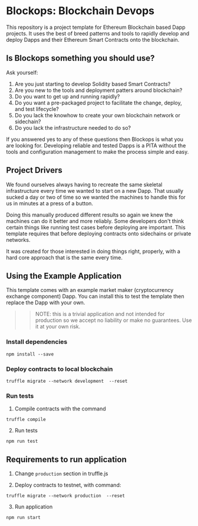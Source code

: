 # Blockops: Blockchain Devops

This repository is a project template for Ethereum Blockchain based Dapp
projects. It uses the best of breed patterns and tools to rapidly develop
and deploy Dapps and their Ethereum Smart Contracts onto the blockchain.

## Is Blockops something you should use?

Ask yourself:

1. Are you just starting to develop Solidity based Smart Contracts?
2. Are you new to the tools and deployment patters around blockchain?
3. Do you want to get up and running rapidly?
4. Do you want a pre-packaged project to facilitate the change, deploy, and
test lifecycle?
5. Do you lack the knowhow to create your own blockchain network or sidechain?
6. Do you lack the infrastructure needed to do so?

If you answered yes to any of these questions then Blockops is what you are
looking for. Developing reliable and tested Dapps is a PITA without the tools
and configuration management to make the process simple and easy.

## Project Drivers

We found ourselves always having to recreate the same skeletal infrastructure
every time we wanted to start on a new Dapp. That usually sucked a day or two
of time so we wanted the machines to handle this for us in minutes at a press
of a button.

Doing this manually produced different results so again we knew the machines
can do it better and more reliably. Some developers don't think certain things
like running test cases before deploying are important. This template requires
that before deploying contracts onto sidechains or private networks.

It was created for those interested in doing things right, properly, with a
hard core approach that is the same every time.

## Using the Example Application

This template comes with an example market maker (cryptocurrency exchange
component) Dapp. You can install this to test the template then replace the
Dapp with your own.

>> NOTE: this is a trivial application and not intended for production so we
accept no liability or make no guarantees. Use it at your own risk.

### Install dependencies
```
npm install --save
```

### Deploy contracts to local blockchain
```
truffle migrate --network development  --reset
```

### Run tests

1) Compile contracts with the command
```
truffle compile
```

2) Run tests
```
npm run test
```

## Requirements to run application
1) Change `production` section in truffle.js

2) Deploy contracts to testnet, with command:
```
truffle migrate --network production  --reset
```
3) Run application

```
npm run start
```
